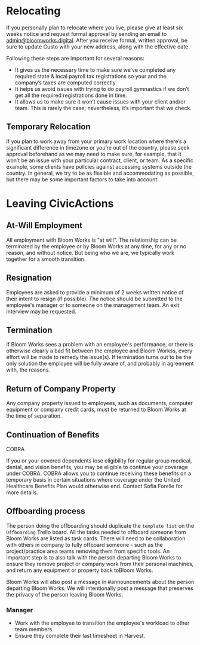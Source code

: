 # Relocating
If you personally plan to relocate where you live, please give at least six weeks notice and request formal approval by sending an email to admin@bloomworks.digital. After you receive formal,
written approval, be sure to update Gusto with your new address, along with the effective date.

Following these steps are important for several reasons:
- It gives us the necessary time to make sure we’ve completed any required state & local payroll tax registrations so your and the company’s taxes are computed correctly.
- It helps us avoid issues with trying to do payroll gymnastics if we don’t get all the required registrations done in time.
-  It allows us to make sure it won’t cause issues with your client and/or team. This is rarely the case; nevertheless, it’s important that we check.

## Temporary Relocation
If you plan to work away from your primary work location where there’s a significant difference in timezone or you’re out of the country, please seek approval beforehand as we may need to
make sure, for example, that it won’t be an issue with your particular contract, client, or team. As a specific example, some clients have policies against accessing systems outside the country.
In general, we try to be as flexible and accommodating as possible, but there may be some important factors to take into account.

# Leaving CivicActions

## At-Will Employment

All employment with Bloom Works is "at will". The relationship can be terminated by the employee or by Bloom Works at any time, for any or no reason, and without notice. But being who we are, we typically work together for a smooth transition.

## Resignation

Employees are asked to provide a minimum of 2 weeks written notice of their intent to resign (if possible). The notice should be submitted to the employee's manager or to someone on the management team. An exit interview may be requested.

## Termination

If Bloom Works sees a problem with an employee's performance, or there is otherwise clearly a bad fit between the employee and Bloom Workss, every effort will be made to remedy the issue(s). If termination turns out to be the only solution the employee will be fully aware of, and probably in agreement with, the reasons.

## Return of Company Property

Any company property issued to employees, such as documents, computer equipment or company credit cards, must be returned to Bloom Works at the time of separation.

## Continuation of Benefits

COBRA

If you or your covered dependents lose eligibility for regular group medical, dental, and vision benefits, you may be eligible to continue your coverage under COBRA. COBRA allows you to continue receiving these benefits on a temporary basis in certain situations where coverage under the United Healthcare Benefits Plan would otherwise end. Contact Sofia Forelle for more details.

## Offboarding process

The person doing the offboarding should duplicate the `template list` on the `Offboarding` Trello board. All the tasks needed to offboard someone from Bloom Works are listed as task cards. There will need to be collaboration with others in company to fully offboard someone - such as the project/practice area teams removing them from specific tools. An important step is to also talk with the person departing Bloom Works to ensure they remove project or company work from their personal machines, and return any equipment or property back toBloom Works.

Bloom Works will also post a message in #announcements about the person departing Bloom Works. We will intentionally post a message that preserves the privacy of the person leaving Bloom Works.

### Manager

- Work with the employee to transition the employee's workload to other team members.
- Ensure they complete their last timesheet in Harvest.
